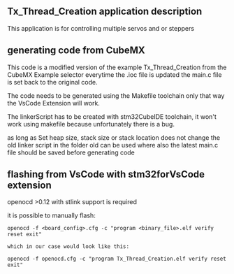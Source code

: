 
## <b>Tx_Thread_Creation application description</b>

This application is for controlling multiple servos and or steppers

## <b>generating code from CubeMX</b>

This code is a modified version of the example Tx_Thread_Creation from the CubeMX Example selector
everytime the .ioc file is updated the main.c file is set back to the original code.

The code needs to be generated using the Makefile toolchain only that way the VsCode Extension
will work.

The linkerScript has to be created with stm32CubeIDE toolchain, it won't work using makefile because
unfortunately there is a bug.

as long as Set heap size, stack size or stack location does not change the old linker script in the
folder old can be used where also the latest main.c file should be saved before generating code

## <b>flashing from VsCode with stm32forVsCode extension</b>

openocd >0.12 with stlink support is required 

it is possible to manually flash:

    openocd -f <board_config>.cfg -c "program <binary_file>.elf verify reset exit"

    which in our case would look like this:
    
    openocd -f openocd.cfg -c "program Tx_Thread_Creation.elf verify reset exit"



